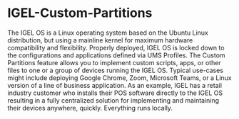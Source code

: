 # IGEL-Custom-Partitions
The IGEL OS is a Linux operating system based on the Ubuntu Linux distribution, but using a mainline kernel for maximum hardware compatibility and flexibility. Properly deployed, IGEL OS is locked down to the configurations and applications defined via UMS Profiles. The Custom Partitions feature allows you to implement custom scripts, apps, or other files to one or a group of devices running the IGEL OS.​ Typical use-cases might include deploying Google Chrome, Zoom, Microsoft Teams, or a Linux version of a line of business application. As an example, IGEL has a retail industry customer who installs their POS software directly to the IGEL OS resulting in a fully centralized solution for implementing and maintaining their devices anywhere, quickly. Everything runs locally.
